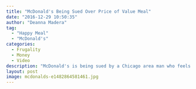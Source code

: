 ```yaml
---
title: "McDonald's Being Sued Over Price of Value Meal"
date: "2016-12-29 10:50:35"
author: "Deanna Madera"
tag:
  - "Happy Meal"
  - "McDonald's"
categories:
  - Frugality
  - Money
  - Video
description: "McDonald's is being sued by a Chicago area man who feels he's being ripped off for the price of a value meal."
layout: post
image: mcdonalds-e1482864581461.jpg
---
```


<div wibbitz="wbtz-static-embed" wibbitz-autoplay="true" wibbitz-clip-id="bc18d82477f184e5292cfb953f8f625c2" wibbitz-next="auto"></div><script>(function(d, s, id) {
	if (d.getElementById(id)) return;
	var js = d.createElement(s); js.id = id;
	js.src = '//cdn4.wibbitz.com/static.js';
	d.getElementsByTagName('body')[0].appendChild(js);
}(document, 'script', 'wibbitz-static-embed'));</script>
